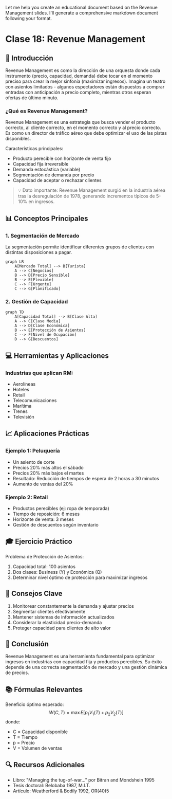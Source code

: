 Let me help you create an educational document based on the Revenue Management slides. I'll generate a comprehensive markdown document following your format.

# Clase 18: Revenue Management

## 🎯 Introducción

Revenue Management es como la dirección de una orquesta donde cada instrumento (precio, capacidad, demanda) debe tocar en el momento preciso para crear la mejor sinfonía (maximizar ingresos). Imagina un teatro con asientos limitados - algunos espectadores están dispuestos a comprar entradas con anticipación a precio completo, mientras otros esperan ofertas de último minuto.

### ¿Qué es Revenue Management?

Revenue Management es una estrategia que busca vender el producto correcto, al cliente correcto, en el momento correcto y al precio correcto. Es como un director de tráfico aéreo que debe optimizar el uso de las pistas disponibles.

Características principales:

- Producto perecible con horizonte de venta fijo
- Capacidad fija irreversible
- Demanda estocástica (variable)
- Segmentación de demanda por precio
- Capacidad de aceptar o rechazar clientes

> 💡 Dato importante: Revenue Management surgió en la industria aérea tras la desregulación de 1978, generando incrementos típicos de 5-10% en ingresos.

## 📊 Conceptos Principales

### 1. Segmentación de Mercado

La segmentación permite identificar diferentes grupos de clientes con distintas disposiciones a pagar.

```mermaid
graph LR
    A[Mercado Total] --> B[Turista]
    A --> C[Negocios]
    B --> D[Precio Sensible]
    B --> E[Flexible]
    C --> F[Urgente]
    C --> G[Planificado]
```

### 2. Gestión de Capacidad

```mermaid
graph TD
    A[Capacidad Total] --> B[Clase Alta]
    A --> C[Clase Media]
    A --> D[Clase Económica]
    B --> E[Protección de Asientos]
    C --> F[Nivel de Ocupación]
    D --> G[Descuentos]
```

## 💻 Herramientas y Aplicaciones

### Industrias que aplican RM:

- Aerolíneas
- Hoteles
- Retail
- Telecomunicaciones
- Marítima
- Trenes
- Televisión

## 📈 Aplicaciones Prácticas

### Ejemplo 1: Peluquería

- Un asiento de corte
- Precios 20% más altos el sábado
- Precios 20% más bajos el martes
- Resultado: Reducción de tiempos de espera de 2 horas a 30 minutos
- Aumento de ventas del 20%

### Ejemplo 2: Retail

- Productos perecibles (ej: ropa de temporada)
- Tiempo de reposición: 6 meses
- Horizonte de venta: 3 meses
- Gestión de descuentos según inventario

## 🎓 Ejercicio Práctico

Problema de Protección de Asientos:

1. Capacidad total: 100 asientos
2. Dos clases: Business (Y) y Económica (Q)
3. Determinar nivel óptimo de protección para maximizar ingresos

## 🔑 Consejos Clave

1. Monitorear constantemente la demanda y ajustar precios
2. Segmentar clientes efectivamente
3. Mantener sistemas de información actualizados
4. Considerar la elasticidad precio-demanda
5. Proteger capacidad para clientes de alto valor

## 📝 Conclusión

Revenue Management es una herramienta fundamental para optimizar ingresos en industrias con capacidad fija y productos perecibles. Su éxito depende de una correcta segmentación de mercado y una gestión dinámica de precios.

## 📚 Fórmulas Relevantes

Beneficio óptimo esperado:
$$ W(C,T) = \max E[p_1V_1(T) + p_2V_2(T)] $$
donde:

- C = Capacidad disponible
- T = Tiempo
- p = Precio
- V = Volumen de ventas

## 🔍 Recursos Adicionales

- Libro: "Managing the tug-of-war..." por Bitran and Mondshein 1995
- Tesis doctoral: Belobaba 1987, M.I.T.
- Artículo: Weatherford & Bodily 1992, OR(40)5

